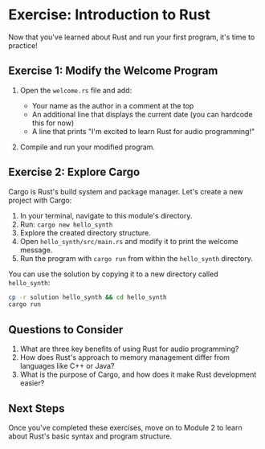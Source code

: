 # Exercise: Introduction to Rust

Now that you've learned about Rust and run your first program, it's time to practice!

## Exercise 1: Modify the Welcome Program

1. Open the `welcome.rs` file and add:

    - Your name as the author in a comment at the top
    - An additional line that displays the current date (you can hardcode this for now)
    - A line that prints "I'm excited to learn Rust for audio programming!"

2. Compile and run your modified program.

## Exercise 2: Explore Cargo

Cargo is Rust's build system and package manager. Let's create a new project with Cargo:

1. In your terminal, navigate to this module's directory.
2. Run: `cargo new hello_synth`
3. Explore the created directory structure.
4. Open `hello_synth/src/main.rs` and modify it to print the welcome message.
5. Run the program with `cargo run` from within the `hello_synth` directory.

You can use the solution by copying it to a new directory called `hello_synth`:

```bash
cp -r solution hello_synth && cd hello_synth
cargo run
```

## Questions to Consider

1. What are three key benefits of using Rust for audio programming?
2. How does Rust's approach to memory management differ from languages like C++ or Java?
3. What is the purpose of Cargo, and how does it make Rust development easier?

## Next Steps

Once you've completed these exercises, move on to Module 2 to learn about Rust's basic syntax and program structure.
